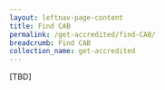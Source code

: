 ```yaml
---
layout: leftnav-page-content
title: Find CAB
permalink: /get-accredited/find-CAB/
breadcrumb: Find CAB
collection_name: get-accredited
---
```


[TBD]